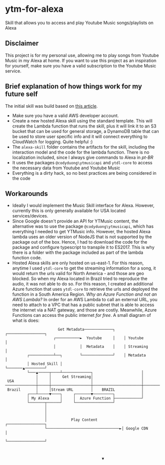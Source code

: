 # ytm-for-alexa
Skill that allows you to access and play Youtube Music songs/playlists on Alexa

## Disclaimer

This project is for my personal use, allowing me to play songs from Youtube Music in my Alexa at home. If you want to use this project as an inspiration for yourself, make sure you have a valid subscription to the Youtube Music service.

## Brief explanation of how things work for my future self

The initial skill was build based on [this article](https://betterprogramming.pub/how-to-play-youtube-audio-from-your-alexa-e2d4fb8b5ce9).

- Make sure you have a valid AWS developer account. 
- Create a new hosted Alexa skill using the standard template. This will create the Lambda function that runs the skill, plus it will link it to an S3 bucket that can be used for general storage, a DynamoDB table that can be used to store user specific info and it will connect everything to CloudWatch for logging. Quite helpful :)
- The `alexa-skill` folder contains the artifacts for the skill, including the interaction model and the code for the lambda function. There is no localization included, since I always give commands to Alexa in *pt-BR*
- It uses the packages `@codyduong\ytmusicapi` and `ytdl-core` to access the necessary data from Youtube and Youtube Music
- Everything is a dirty hack, so no best practices are being considered in the code

## Workarounds

- Ideally I would implement the Music Skill interface for Alexa. However, currently this is only generally available for USA located services/devices. 
- Since Google doesn't provide an API for YTMusic content, the alternative was to use the package `@codyduong\ytmusicapi`, which has everything I needed to get YTMusic info. However, the hosted Alexa lambda uses an older version of NodeJS that is not supported by the package out of the box. Hence, I had to download the code for the package and configure typescript to transpile it to ES2017. This is why there is a folder with the package included as part of the lambda function code.
- Hosted Alexa skills are only hosted on us-east-1. For this reason, anytime I used `ytdl-core` to get the streaming information for a song, it would return the urls valid for North America - and those are geo blocked. So when my Alexa located in Brazil tried to reproduce the audio, it was not able to do so. For this reason, I created an additional Azure function that uses `ytdl-core` to retrieve the urls and deployed the function in a South America Region. *Why an Azure Function and not an AWS Lambda?* In order for an AWS Lambda to call an external URL, you need to attach to a VPC that has a public subnet that is able to access the internet via a NAT gateway, and those are costly. Meanwhile, Azure Functions can access the public internet *for free*. A small diagram of what is does:
```plaintext
                        Get Metadata─────────────┐    ┌─────────────────┐
                      ┌───────────►  Youtube     │    │ Youtube         │
                      │           │  Metadata    │    │ Streaming       │
          ┌───────────┴──┐        └──────────────┘    │ Metadata        │
          │ Hosted Skill │                            └───────▲─────────┘
          └───▲─────┬────┴─────────────┐                      │
              │     │     Get Streaming│                      │
 USA          │     │                  │                      │
──────────────┼─────┼──────────────────┼──────────────────────┼───────────────
 Brazil       │     │Stream URL        │    BRAZIL            │
          ┌───┴─────▼────┐     ┌───────▼─────────┐            │
          │ My Alexa     │     │  Azure Function ├────────────┘
          └───────┬──────┘     └─────────────────┘
                  │
                  │
                  │
                  │           Play Content           ┌─────────────────┐
                  └─────────────────────────────────►│ Google CDN      │
                                                     └─────────────────┘



                                            ▼

```